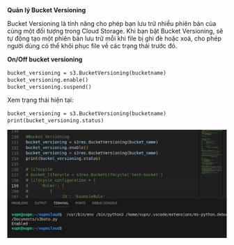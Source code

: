 **Quản lý Bucket Versioning**         

Bucket Versioning là tính năng cho phép bạn lưu trữ nhiều phiên bản của cùng một đối tượng trong Cloud Storage. Khi bạn bật Bucket Versioning, sẽ tự động tạo một phiên bản lưu trữ mỗi khi file bị ghi đè hoặc xoá, cho phép người dùng có thể khôi phục file về các trạng thái trước đó.

**On/Off bucket versioning**
```
bucket_versioning = s3.BucketVersioning(bucketname)
bucket_versioning.enable()
bucket_versioning.suspend()
```

Xem trạng thái hiện tại:
```
bucket_versioning = s3.BucketVersioning(bucketname)
print(bucket_versioning.status)
```

![alt text](image-1.png)
